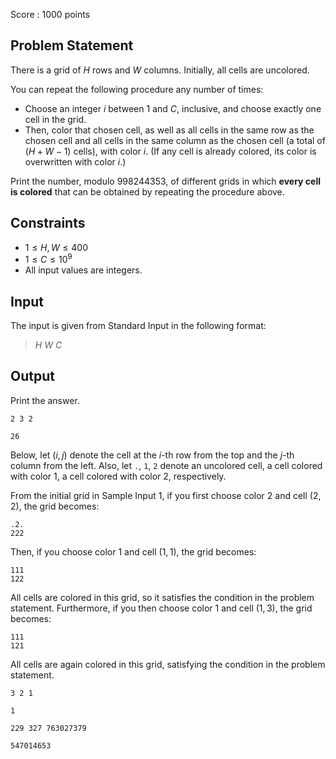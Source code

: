 Score : $1000$ points

## Problem Statement

There is a grid of $H$ rows and $W$ columns. Initially, all cells are uncolored.

You can repeat the following procedure any number of times:

- Choose an integer $i$ between $1$ and $C$, inclusive, and choose exactly one cell in the grid.
- Then, color that chosen cell, as well as all cells in the same row as the chosen cell and all cells in the same column as the chosen cell (a total of $(H+W-1)$ cells), with color $i$. (If any cell is already colored, its color is overwritten with color $i$.)

Print the number, modulo $998244353$, of different grids in which **every cell is colored** that can be obtained by repeating the procedure above.

## Constraints

- $1 \leq H, W \leq 400$
- $1 \leq C \leq 10^9$
- All input values are integers.

## Input

The input is given from Standard Input in the following format:

> $H$ $W$ $C$

## Output

Print the answer.

```input1
2 3 2
```

```output1
26
```

Below, let $(i, j)$ denote the cell at the $i$-th row from the top and the $j$-th column from the left. Also, let `.`, `1`, `2` denote an uncolored cell, a cell colored with color $1$, a cell colored with color $2$, respectively.

From the initial grid in Sample Input 1, if you first choose color $2$ and cell $(2, 2)$, the grid becomes:

```output1
.2.
222
```

Then, if you choose color $1$ and cell $(1, 1)$, the grid becomes:

```output1
111
122
```

All cells are colored in this grid, so it satisfies the condition in the problem statement. Furthermore, if you then choose color $1$ and cell $(1, 3)$, the grid becomes:

```output1
111
121
```

All cells are again colored in this grid, satisfying the condition in the problem statement.

```input2
3 2 1
```

```output2
1
```

```input3
229 327 763027379
```

```output3
547014653
```